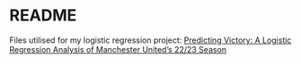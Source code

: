 # README
Files utilised for my logistic regression project: [Predicting Victory: A Logistic Regression Analysis of Manchester United’s 22/23 Season](https://rpubs.com/aidatasci/yanited)
